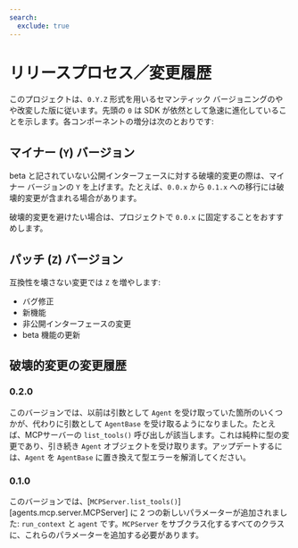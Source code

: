 ```yaml
---
search:
  exclude: true
---
```

# リリースプロセス／変更履歴

このプロジェクトは、`0.Y.Z` 形式を用いるセマンティック バージョニングのやや改変した版に従います。先頭の `0` は SDK が依然として急速に進化していることを示します。各コンポーネントの増分は次のとおりです:

## マイナー (`Y`) バージョン

beta と記されていない公開インターフェースに対する破壊的変更の際は、マイナー バージョンの `Y` を上げます。たとえば、`0.0.x` から `0.1.x` への移行には破壊的変更が含まれる場合があります。

破壊的変更を避けたい場合は、プロジェクトで `0.0.x` に固定することをおすすめします。

## パッチ (`Z`) バージョン

互換性を壊さない変更では `Z` を増やします:

-   バグ修正
-   新機能
-   非公開インターフェースの変更
-   beta 機能の更新

## 破壊的変更の変更履歴

### 0.2.0

このバージョンでは、以前は引数として `Agent` を受け取っていた箇所のいくつかが、代わりに引数として `AgentBase` を受け取るようになりました。たとえば、MCPサーバーの `list_tools()` 呼び出しが該当します。これは純粋に型の変更であり、引き続き `Agent` オブジェクトを受け取ります。アップデートするには、`Agent` を `AgentBase` に置き換えて型エラーを解消してください。

### 0.1.0

このバージョンでは、[`MCPServer.list_tools()`][agents.mcp.server.MCPServer] に 2 つの新しいパラメーターが追加されました: `run_context` と `agent` です。`MCPServer` をサブクラス化するすべてのクラスに、これらのパラメーターを追加する必要があります。